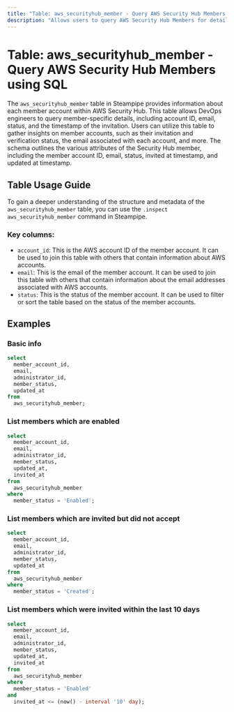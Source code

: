```yaml
---
title: "Table: aws_securityhub_member - Query AWS Security Hub Members using SQL"
description: "Allows users to query AWS Security Hub Members for detailed information about each member's account, including its ID, email, status, and more."
---
```


# Table: aws_securityhub_member - Query AWS Security Hub Members using SQL

The `aws_securityhub_member` table in Steampipe provides information about each member account within AWS Security Hub. This table allows DevOps engineers to query member-specific details, including account ID, email, status, and the timestamp of the invitation. Users can utilize this table to gather insights on member accounts, such as their invitation and verification status, the email associated with each account, and more. The schema outlines the various attributes of the Security Hub member, including the member account ID, email, status, invited at timestamp, and updated at timestamp.

## Table Usage Guide

To gain a deeper understanding of the structure and metadata of the `aws_securityhub_member` table, you can use the `.inspect aws_securityhub_member` command in Steampipe.

### Key columns:

- `account_id`: This is the AWS account ID of the member account. It can be used to join this table with others that contain information about AWS accounts.
- `email`: This is the email of the member account. It can be used to join this table with others that contain information about the email addresses associated with AWS accounts.
- `status`: This is the status of the member account. It can be used to filter or sort the table based on the status of the member accounts.

## Examples

### Basic info

```sql
select
  member_account_id,
  email,
  administrator_id,
  member_status,
  updated_at
from
  aws_securityhub_member;
```

### List members which are enabled

```sql
select
  member_account_id,
  email,
  administrator_id,
  member_status,
  updated_at,
  invited_at
from
  aws_securityhub_member
where
  member_status = 'Enabled';
```

### List members which are invited but did not accept

```sql
select
  member_account_id,
  email,
  administrator_id,
  member_status,
  updated_at
from
  aws_securityhub_member
where
  member_status = 'Created';
```

### List members which were invited within the last 10 days

```sql
select
  member_account_id,
  email,
  administrator_id,
  member_status,
  updated_at,
  invited_at
from
  aws_securityhub_member
where
  member_status = 'Enabled'
and
  invited_at <= (now() - interval '10' day);
```